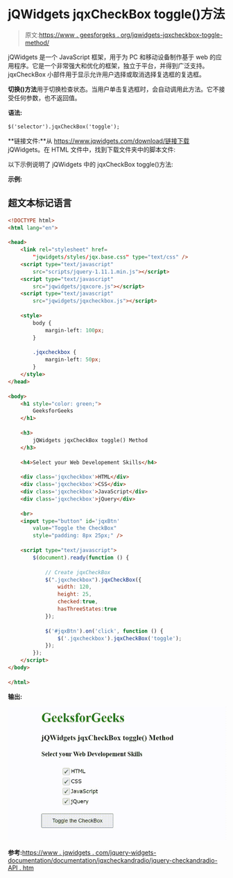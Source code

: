 # jQWidgets jqxCheckBox toggle()方法

> 原文:[https://www . geesforgeks . org/jqwidgets-jqxcheckbox-toggle-method/](https://www.geeksforgeeks.org/jqwidgets-jqxcheckbox-toggle-method/)

jQWidgets 是一个 JavaScript 框架，用于为 PC 和移动设备制作基于 web 的应用程序。它是一个非常强大和优化的框架，独立于平台，并得到广泛支持。jqxCheckBox 小部件用于显示允许用户选择或取消选择复选框的复选框。

**切换()方法**用于切换检查状态。当用户单击复选框时，会自动调用此方法。它不接受任何参数，也不返回值。

**语法:**

```html
$('selector').jqxCheckBox('toggle');
```

**链接文件:**从 https://www.jqwidgets.com/download/链接下载 jQWidgets。在 HTML 文件中，找到下载文件夹中的脚本文件:

> <link rel="”stylesheet”" href="”jqwidgets/styles/jqx.base.css”" type="”text/css”">

以下示例说明了 jQWidgets 中的 jqxCheckBox toggle()方法:

**示例:**

## 超文本标记语言

```html
<!DOCTYPE html>
<html lang="en">

<head>
    <link rel="stylesheet" href=
        "jqwidgets/styles/jqx.base.css" type="text/css" />
    <script type="text/javascript" 
        src="scripts/jquery-1.11.1.min.js"></script>
    <script type="text/javascript" 
        src="jqwidgets/jqxcore.js"></script>
    <script type="text/javascript" 
        src="jqwidgets/jqxcheckbox.js"></script>

    <style>
        body {
            margin-left: 100px;
        }

        .jqxcheckbox {
            margin-left: 50px;
        }
    </style>
</head>

<body>
    <h1 style="color: green;">
        GeeksforGeeks
    </h1>

    <h3>
        jQWidgets jqxCheckBox toggle() Method
    </h3>

    <h4>Select your Web Developement Skills</h4>

    <div class='jqxcheckbox'>HTML</div>
    <div class='jqxcheckbox'>CSS</div>
    <div class='jqxcheckbox'>JavaScript</div>
    <div class='jqxcheckbox'>jQuery</div>

    <br>
    <input type="button" id='jqxBtn' 
        value="Toggle the CheckBox" 
        style="padding: 8px 25px;" />

    <script type="text/javascript">
        $(document).ready(function () {

            // Create jqxCheckBox
            $(".jqxcheckbox").jqxCheckBox({
                width: 120,
                height: 25,
                checked:true,
                hasThreeStates:true
            });

            $('#jqxBtn').on('click', function () {
                $('.jqxcheckbox').jqxCheckBox('toggle');
            });
        });
    </script>
</body>

</html>
```

**输出:**

![](img/7c013902b6cb0e89dd50bd756093c5cb.png)

**参考:**[https://www . jqwidgets . com/jquery-widgets-documentation/documentation/jqxcheckandradio/jquery-checkandradio-API . htm](https://www.jqwidgets.com/jquery-widgets-documentation/documentation/jqxcheckandradio/jquery-checkandradio-api.htm)